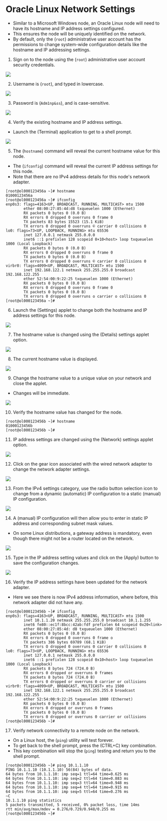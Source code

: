 # Oracle Linux Network Settings

- Similar to a Microsoft Windows node, an Oracle Linux node will need to have its hostname and IP address settings configured.
- This ensures the node will be uniquely identified on the network.
- By default, only the (`root`) administrative user account has the permissions to change system-wide configuration details like the hostname and IP addressing settings.

1. Sign on to the node using the (`root`) administrative user account security credentials.

![](../../img/5/4.img-1.webp)

2. Username is (`root`), and typed in lowercase.

![](../../img/5/4.img-2.webp)

3. Password is (`Adm1np&ss`), and is case-sensitive.

![](../../img/5/4.img-3.webp)

4. Verify the existing hostname and IP address settings.

- Launch the (Terminal) application to get to a shell prompt.

![](../../img/5/4.img-4.webp)

5. The (`hostname`) command will reveal the current hostname value for this node.

- The (`ifconfig`) command will reveal the current IP address settings for this node.
- Note that there are no IPv4 address details for this node's network adapter.

```console
[root@ol000123456a ~]# hostname
01000123456a
[root@ol000123456a ~]# ifconfig
enp0s3: flags=4163<UP, BROADCAST, RUNNING, MULTICAST> mtu 1500
        ether 08:00:27:85:4d:d8 txqueuelen 1000 (Ethernet)
        RX packets 0 bytes 0 (0.0 B)
        RX errors 0 dropped 0 overruns 0 frame 0
        TX packets 83 bytes 15523 (15.1 KiB)
        TX errors 0 dropped 0 overruns © carrier 0 collisions 0
lo0: flags=73<UP, LOOPBACK, RUNNING> mtu 65536
        inet 127.0.0.1 netmask 255.0.0.0
        inet6 ::1 prefixlen 128 scopeid 0×10<host> loop txqueuelen 1000 (Local Loopback)
        RX packets 0 bytes 0 (0.0 B)
        RX errors 0 dropped 0 overruns 0 frame 0
        TX packets 0 bytes 0 (0.0 B)
        TX errors 0 dropped 0 overruns © carrier 0 collisions 0
virbr0: flags=4099<UP, BROADCAST, MULTICAST> mtu 1500
        inet 192.168.122.1 netmask 255.255.255.0 broadcast 192.168.122.255
        ether 52:54:00:9:22:25 txqueuelen 1000 (Ethernet)
        RX packets 0 bytes 0 (0.0 B)
        RX errors 0 dropped 0 overruns 0 frame 0
        TX packets 0 bytes 0 (0.0 B)
        TX errors 0 dropped 0 overruns o carrier o collisions 0
[root@ol000123456a ~]#
```

6. Launch the (Settings) applet to change both the hostname and IP address settings for this node.

![](../../img/5/4.img-6.webp)

7. The hostname value is changed using the (Details) settings applet option.

![](../../img/5/4.img-7.webp)

8. The current hostname value is displayed.

![](../../img/5/4.img-8.webp)

9. Change the hostname value to a unique value on your network and close the applet.

- Changes will be immediate.

![](../../img/5/4.img-9.webp)

10. Verify the hostname value has changed for the node.

```console
[root@ol000123456b ~]# hostname
01000123456b
[root@ol000123456b ~]#
```

11. IP address settings are changed using the (Network) settings applet option.

![](../../img/5/4.img-11.webp)

12. Click on the gear icon associated with the wired network adapter to change the network adapter settings.

![](../../img/5/4.img-12.webp)

13. From the IPv4 settings category, use the radio button selection icon to change from a dynamic (automatic) IP configuration to a static (manual) IP configuration.

![](../../img/5/4.img-13.webp)

14. A (manual) IP configuration will then allow you to enter in static IP address and corresponding subnet mask values.

- On some Linux distributions, a gateway address is mandatory, even though there might not be a router located on the network.

![](../../img/5/4.img-14.webp)

15. Type in the IP address setting values and click on the (Apply) button to save the configuration changes.

![](../../img/5/4.img-15.webp)

16. Verify the IP address settings have been updated for the network adapter.

- Here we see there is now IPv4 address information, where before, this network adapter did not have any.

```console
[root@ol000123456b ~]# ifconfig
enp0s3: flags=4163<UP, BROADCAST, RUNNING, MULTICAST> mtu 1500
        inet 10.1.1.20 netmask 255.255.255.0 broadcast 10.1.1.255
        inet6 fe80::ec1f:8bcc:42ab:fdf prefixlen 64 scopeid 0x20<link>
        ether 08:00:27:85:4d: d8 txqueuelen 1000 (Ethernet)
        RX packets 0 bytes 0 (0.0 B)
        RX errors 0 dropped 0 overruns 0 frame o
        TX packets 386 bytes 69789 (68.1 KiB)
        TX errors O dropped 0 overruns 0 carrier 0 collisions 0
lo0: flags=73<UP, LOOPBACK, RUNNING> mtu 65536
        inet 127.0.0.1 netmask 255.0.0.0
        inet6 ::1 prefixlen 128 scopeid 0x10<host> loop txqueuelen 1000 (Local Loopback)
        RX packets 8 bytes 724 (724.0 B)
        RX errors 0 dropped or overruns 0 frames
        TX packets 8 bytes 724 (724.0 B)
        TX errors 0 dropped or overruns 0 carrier or collisions
virbr0: flags=4099<UP, BROADCAST, MULTICAST> mtu 1500
        inet 192.168.122.1 netmask 255.255.255.0 broadcast 192.168.122.255
        ether 52:54:00:9:22:25 txqueuelen 1000 (Ethernet)
        RX packets 0 bytes 0 (0.0 B)
        RX errors 0 dropped or overruns 0 frames
        TX packets 0 bytes 0 (0.0 B)
        TX errors 0 dropped or overruns 0 carrier or collisions
[root@ol000123456b ~]#
```

17. Verify network connectivity to a remote node on the network.

- On a Linux host, the (`ping`) utility will test forever.
- To get back to the shell prompt, press the (CTRL+C) key combination.
- This key combination will stop the (`ping`) testing and return you to the shell prompt.

```console
[root@ol000123456b ~]# ping 10.1.1.10
PING 10.1.1.10 (10.1.1.10) 56(84) bytes of data.
64 bytes from 10.1.1.10: imp seq=1 ttl=64 time=0.625 ms
64 bytes from 10.1.1.10: imp seq=2 ttl=64 time=0.883 ms
64 bytes from 10.1.1.10: imp seq=3 ttl=64 time=0.948 ms
64 bytes from 10.1.1.10: imp seq=4 ttl=64 time=0.915 ms
64 bytes from 10.1.1.10: imp seq=5 ttl=64 time=0.276 ms
~C
10.1.1.10 ping statistics
5 packets transmitted, 5 received, 0% packet loss, time 14ms
rtt min/avg/max/mdev = 0.276/0.729/0.948/0.255 ms
[root@ol000123456b ~]#
```
